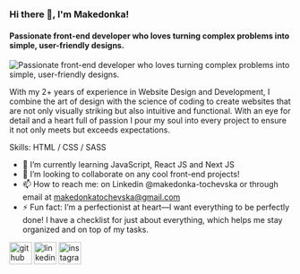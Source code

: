 ### Hi there 👋, I'm Makedonka!
#### Passionate front-end developer who loves turning complex problems into simple, user-friendly designs.
![Passionate front-end developer who loves turning complex problems into simple, user-friendly designs.](https://i.imghippo.com/files/RyCT5494iM.png)

With my 2+ years of experience in Website Design and Development, I combine the art of design with the science of coding to create websites that are not only visually striking but also intuitive and functional. With an eye for detail and a heart full of passion I pour my soul into every project to ensure it not only meets but exceeds expectations.

Skills: HTML / CSS / SASS

- 🌱 I’m currently learning JavaScript, React JS and Next JS 
- 👯 I’m looking to collaborate on any cool front-end projects! 
- 📫 How to reach me: on Linkedin @makedonka-tochevska or through email at makedonkatochevska@gmail.com 
- ⚡ Fun fact:  I’m a perfectionist at heart—I want everything to be perfectly done! I have a checklist for just about everything, which helps me stay organized and on top of my tasks. 


[<img src='https://cdn.jsdelivr.net/npm/simple-icons@3.0.1/icons/github.svg' alt='github' height='40'>](https://github.com/makedonkatochevska)  [<img src='https://cdn.jsdelivr.net/npm/simple-icons@3.0.1/icons/linkedin.svg' alt='linkedin' height='40'>](https://www.linkedin.com/in/makedonka-tochevska/)  [<img src='https://cdn.jsdelivr.net/npm/simple-icons@3.0.1/icons/instagram.svg' alt='instagram' height='40'>](https://www.instagram.com/tochevskaa/)  




